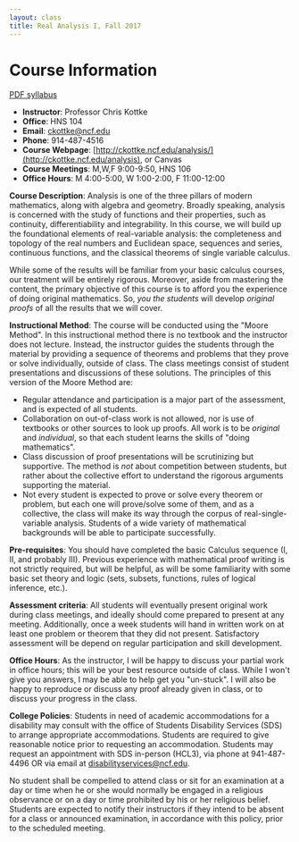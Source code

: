 ```yaml
---
layout: class
title: Real Analysis I, Fall 2017
---
```


Course Information
====================================
[PDF syllabus](syllabus.pdf)

- **Instructor**: Professor Chris Kottke
- **Office**: HNS 104
- **Email**: [ckottke@ncf.edu](mailto:ckottke@ncf.edu)
- **Phone**: 914-487-4516
- **Course Webpage**: [http://ckottke.ncf.edu/analysis/](http://ckottke.ncf.edu/analysis), or Canvas
- **Course Meetings**: M,W,F 9:00-9:50, HNS 106
- **Office Hours**: M 4:00-5:00, W 1:00-2:00, F 11:00-12:00

**Course Description**:
Analysis is one of the three pillars of modern mathematics, along with algebra
and geometry. Broadly speaking, analysis is concerned with the study of
functions and their properties, such as continuity, differentiability and
integrability.  In this course, we will build up the foundational elements of
real-variable analysis: the completeness and topology of the real numbers and
Euclidean space, sequences and series, continuous functions, and the classical theorems
of single variable calculus.

While some of the results will be familiar from your basic calculus courses,
our treatment will be entirely rigorous. Moreover,
aside from mastering the content, the primary objective of this course is
to afford you the experience of doing original mathematics. So,
_you the students_ will develop _original proofs_ of all the results that we
will cover. 

**Instructional Method**: The course will be conducted using the "Moore Method". In
this instructional method there is no textbook and the instructor does not
lecture. Instead, the instructor guides the students through the material by providing a sequence
of theorems and problems that they prove or solve individually, outside of
class. The class meetings consist of student presentations and discussions
of these solutions. 
The principles of this version of the Moore Method are: 

- Regular attendance and participation is a major part of the assessment, and is expected of all students. 
- Collaboration on out-of-class work is not allowed, nor is use of textbooks or other sources to look up proofs. All work is to be _original_ and _individual_, so that
each student learns the skills of "doing mathematics".
- Class discussion of proof presentations will be scrutinizing but supportive. The method is _not_ about competition between students, but rather
about the collective effort to understand the rigorous arguments supporting the material.
- Not every student is expected to prove or solve every theorem or problem, but each one will prove/solve some of them, and as a collective, the class will make its way through
the corpus of real-single-variable analysis. Students of a wide variety of mathematical backgrounds will be able to participate successfully.

**Pre-requisites**: You should have completed the basic Calculus sequence (I,
II, and probably III). Previous experience with mathematical proof writing is
not strictly required, but will be helpful, as will be some familiarity with
some basic set theory and logic (sets, subsets, functions, rules of logical inference,
etc.).

**Assessment criteria**: All students will eventually present original work during class
meetings, and ideally should come prepared to present at any meeting.
Additionally, once a week students will hand in written work on at least one
problem or theorem that they did not present. Satisfactory assessment will be
depend on regular participation and skill development.

**Office Hours**: As the instructor, I will be happy to discuss your partial
work in office hours; this will be your best resource outside of
class. While I won't give you answers, I may be able to help get you
"un-stuck". I will also be happy to reproduce or discuss any proof already
given in class, or to discuss your progress in the class.

**College Policies**: 
Students in need of academic accommodations for a disability may consult with the office of Students
Disability Services (SDS) to arrange appropriate accommodations. Students are required to give
reasonable notice prior to requesting an accommodation. Students may request an appointment with
SDS in-person (HCL3), via phone at 941-487-4496 OR via email at [disabilityservices@ncf.edu](mailto:disabilityservices@ncf.edu).

No student shall be compelled to attend class or sit for an examination at a
day or time when he or she would normally be engaged in a religious observance
or on a day or time prohibited by his or her religious belief.  Students are
expected to notify their instructors if they intend to be absent for a class or
announced examination, in accordance with this policy, prior to the scheduled
meeting.

